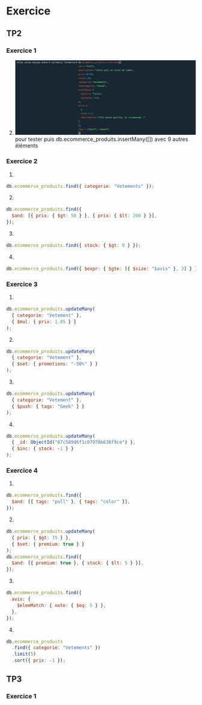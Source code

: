 # Exercice

## TP2

### Exercice 1

2. ![alt text](image.png) pour tester
   puis db.ecommerce_produits.insertMany([]) avec 9 autres éléments

### Exercice 2

1.

```js
db.ecommerce_produits.find({ categorie: "Vetements" });
```

2.

```js
db.ecommerce_produits.find({
  $and: [{ prix: { $gt: 50 } }, { prix: { $lt: 200 } }],
});
```

3.

```js
db.ecommerce_produits.find({ stock: { $gt: 0 } });
```

4.

```js
db.ecommerce_produits.find({ $expr: { $gte: [{ $size: "$avis" }, 3] } });
```

### Exercice 3

1.

```js
db.ecommerce_produits.updateMany(
  { categorie: "Vetement" },
  { $mul: { prix: 1.05 } }
);
```

2.

```js
db.ecommerce_produits.updateMany(
  { categorie: "Vetement" },
  { $set: { promotions: "-50%" } }
);
```

3.

```js
db.ecommerce_produits.updateMany(
  { categorie: "Vetement" },
  { $push: { tags: "Geek" } }
);
```

4.

```js
db.ecommerce_produits.updateMany(
  { _id: ObjectId("67c589d6f1c87978b638f9ce") },
  { $inc: { stock: -1 } }
);
```

### Exercice 4

1.

```js
db.ecommerce_produits.find({
  $and: [{ tags: "pull" }, { tags: "color" }],
});
```

2.

```js
db.ecommerce_produits.updateMany(
  { prix: { $gt: 75 } },
  { $set: { premium: true } }
);
db.ecommerce_produits.find({
  $and: [{ premium: true }, { stock: { $lt: 5 } }],
});
```

3.

```js
db.ecommerce_produits.find({
  avis: {
    $elemMatch: { note: { $eq: 5 } },
  },
});
```

4.

```js
db.ecommerce_produits
  .find({ categorie: "Vetements" })
  .limit(5)
  .sort({ prix: -1 });
```

## TP3

### Exercice 1

